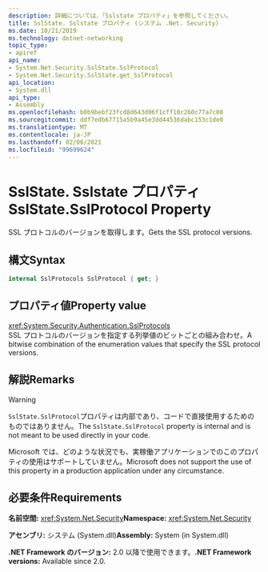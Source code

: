 ```yaml
---
description: 詳細については、「Sslstate プロパティ」を参照してください。
title: SslState. Sslstate プロパティ (システム .Net. Security)
ms.date: 10/21/2019
ms.technology: dotnet-networking
topic_type:
- apiref
api_name:
- System.Net.Security.SslState.SslProtocol
- System.Net.Security.SslState.get_SslProtocol
api_location:
- System.dll
api_type:
- Assembly
ms.openlocfilehash: b0b9bebf23fcd8d643d06f1cff10c260c77a7c08
ms.sourcegitcommit: ddf7edb67715a5b9a45e3dd44536dabc153c1de0
ms.translationtype: MT
ms.contentlocale: ja-JP
ms.lasthandoff: 02/06/2021
ms.locfileid: "99699624"
---
```

# <a name="sslstatesslprotocol-property"></a><span data-ttu-id="725fb-103">SslState. Sslstate プロパティ</span><span class="sxs-lookup"><span data-stu-id="725fb-103">SslState.SslProtocol Property</span></span>

<span data-ttu-id="725fb-104">SSL プロトコルのバージョンを取得します。</span><span class="sxs-lookup"><span data-stu-id="725fb-104">Gets the SSL protocol versions.</span></span>

## <a name="syntax"></a><span data-ttu-id="725fb-105">構文</span><span class="sxs-lookup"><span data-stu-id="725fb-105">Syntax</span></span>

```csharp
internal SslProtocols SslProtocol { get; }
```

## <a name="property-value"></a><span data-ttu-id="725fb-106">プロパティ値</span><span class="sxs-lookup"><span data-stu-id="725fb-106">Property value</span></span>

<xref:System.Security.Authentication.SslProtocols>  
<span data-ttu-id="725fb-107">SSL プロトコルのバージョンを指定する列挙値のビットごとの組み合わせ。</span><span class="sxs-lookup"><span data-stu-id="725fb-107">A bitwise combination of the enumeration values that specify the SSL protocol versions.</span></span>

## <a name="remarks"></a><span data-ttu-id="725fb-108">解説</span><span class="sxs-lookup"><span data-stu-id="725fb-108">Remarks</span></span>

> [!WARNING]
> <span data-ttu-id="725fb-109">`SslState.SslProtocol`プロパティは内部であり、コードで直接使用するためのものではありません。</span><span class="sxs-lookup"><span data-stu-id="725fb-109">The `SslState.SslProtocol` property is internal and is not meant to be used directly in your code.</span></span>
>
> <span data-ttu-id="725fb-110">Microsoft では、どのような状況でも、実稼働アプリケーションでのこのプロパティの使用はサポートしていません。</span><span class="sxs-lookup"><span data-stu-id="725fb-110">Microsoft does not support the use of this property in a production application under any circumstance.</span></span>

## <a name="requirements"></a><span data-ttu-id="725fb-111">必要条件</span><span class="sxs-lookup"><span data-stu-id="725fb-111">Requirements</span></span>

<span data-ttu-id="725fb-112">**名前空間:** <xref:System.Net.Security></span><span class="sxs-lookup"><span data-stu-id="725fb-112">**Namespace:** <xref:System.Net.Security></span></span>

<span data-ttu-id="725fb-113">**アセンブリ:** システム (System.dll)</span><span class="sxs-lookup"><span data-stu-id="725fb-113">**Assembly:** System (in System.dll)</span></span>

<span data-ttu-id="725fb-114">**.NET Framework のバージョン:** 2.0 以降で使用できます。</span><span class="sxs-lookup"><span data-stu-id="725fb-114">**.NET Framework versions:** Available since 2.0.</span></span>
